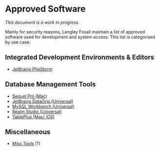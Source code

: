 # Approved Software

*This document is a work in progress.*

Mainly for security reasons, Langley Foxall maintain a list of 
approved software used for development and system access. This list
is categorised by use case.

## Integrated Development Environments & Editors

* [JetBrains PhpStorm](https://www.jetbrains.com/phpstorm/)

## Database Management Tools

* [Sequel Pro (Mac)](https://www.sequelpro.com/)
* [JetBrains DataGrip (Universal)](https://www.jetbrains.com/datagrip/download/)
* [MySQL Workbench (Universal)](https://www.mysql.com/products/workbench/)
* [Realm Studio (Universal)](https://realm.io/products/realm-studio/)
* [TablePlus (Mac/ iOS)](https://tableplus.io/)

## Miscellaneous

* [Misc Tools](misc-tools.md) (?)